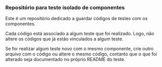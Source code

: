 ### Repositório para teste isolado de componentes

Este é um repositório dedicado a guardar códigos de testes com os componentes.

Cada código está associado a algum teste que foi realizado. Logo, não altere os códigos que já estão vinculados a algum teste.

Se for realizar algum teste novo com o mesmo componente, crie outro arquivo com o código ou altere o mesmo código, contanto que o que foi alterado seja documentado no próprio README do teste.